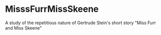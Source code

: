 # MisssFurrMissSkeene
A study of the repetitious nature of  Gertrude Stein's short story "Miss Furr and Miss Skeene"
